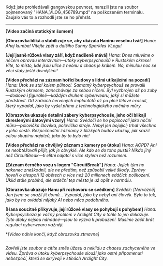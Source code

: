 Když jste prohledávali gangovskou pevnost, narazili jste na soubor pojmenovaný "HANA_VLOG_456789.mpd" na poškozeném terminálu. Zaujalo vás to a rozhodli jste se ho přehrát.

---

**[Video začíná statickým šumem]**

**[Obrazovka bliká a stabilizuje se, aby ukázala Haninu veselou tvář]**
_Hana: Ahoj kumba! Vítejte zpět u dalšího Sunny Sparkles VLogu!_

**[Její jasně růžová vlasy září, když nadšeně mává]**
_Hana: Dnes mluvíme o něčem opravdu intenzivním—útoky kyberpsychoušů v Rustském okrese! Víte, to místo, kde jsou ulice z neónu a chaos je králem. No, minulou noc se věci staly ještě divnějšími!_

**[Video přechází na záznam hořící budovy s lidmi utíkajícími na pozadí]**
_Hana: Útok se stal kolem půlnoci. Samotný kyberpsychouš se provalil Rustským okresem, zanechávaje za sebou ničení. Byl vyzbrojen až po zuby—doslova i figurálně—každým druhem cyberwearu, jaký si můžete představit. Od zářících červených implantátů až po plně tělové exosuit, který vypadal, jako by vyšel přímo z technologického nočního můry._

**[Obrazovka ukazuje detailní zábery kyberpsychouše, jeho oči blikají zkreslenými datovými vzory]**
*Hana: Svédoči se ho popisovali jako noční můru—polovička člověka, polovička stroje. Nebyl jen bojující; *trhal* všechno v jeho cestě. Bezpečnostní záznamy z blízkých budov ukazují, jak srazil celou skupinu najatců, jako by to bylo nic!*

**[Video přechází na chvějivý záznam z kamery po útoku]**
_Hana: ACPD? Ani se neobtěžovali přijít, jak je obvyklé. Ale kdo se do toho pustil? Nikdo jiný než CircuitBreak—ti elitní najatci s více stylem než rozumem._

**[Záznam černého vozu s logem "CircuitBreak"]**
_Hana: Jejich tým ho nakonec zneškodnil, ale ne předtím, než způsobil velké škody. Zprávy hovoří o alespoň 12 obětech a více než 20 milionech edáčích poškození. Úklid stále probíhá, ale srdeční tep města je už opět v normálu._

**[Obrazovka ukazuje Hanu při rozhovoru se svědkem]**
_Svědek: [Nervózně] Jen jsem se snažil jít domů… Vypadal, jako by nebyl ani člověk. Bylo to tak, jako by ho ovládal nějaký AI nebo něco podobného._

**[Hana soucitně přikyvuje, její růžové vlasy se pohybují s pohybem]**
_Hana: Kyberpsychóza je vážný problém v Arclight City a tohle to jen dokazuje. Tyto útoky nejsou náhodné—jsou to výzva k probuzení. Musíme začít brát regulaci cyberwearu vážněji._

\*_[Video náhle končí, když obrazovka ztmavne]_

---

_Zavřeli jste soubor a cítíte směs úžasu a neklidu z chaosu zachyceného ve videu. Zpráva o útoku kyberpsychouše slouží jako ostré připomenutí nebezpečí, která se skrývají v stínách Arclight City._
